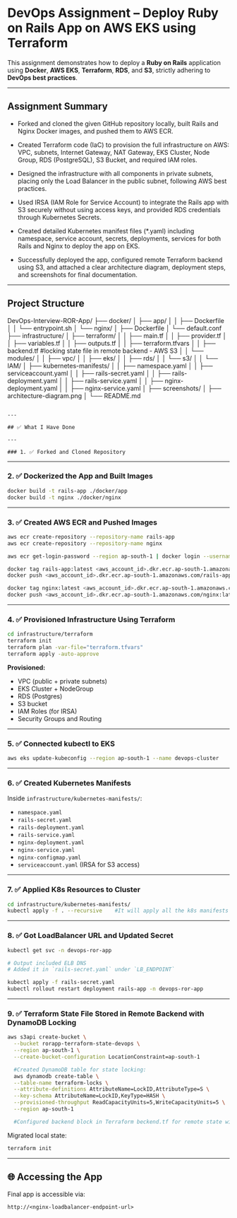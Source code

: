 #  DevOps Assignment – Deploy Ruby on Rails App on AWS EKS using Terraform

This assignment demonstrates how to deploy a **Ruby on Rails** application using **Docker**, **AWS EKS**, **Terraform**, **RDS**, and **S3**, strictly adhering to **DevOps best practices**.

---

##  Assignment Summary

- Forked and cloned the given GitHub repository locally, built Rails and Nginx Docker images, and pushed them to AWS ECR.

- Created Terraform code (IaC) to provision the full infrastructure on AWS: VPC, subnets, Internet Gateway, NAT Gateway, EKS Cluster, Node Group, RDS (PostgreSQL), S3 Bucket, and required IAM roles.

- Designed the infrastructure with all components in private subnets, placing only the Load Balancer in the public subnet, following AWS best practices.

- Used IRSA (IAM Role for Service Account) to integrate the Rails app with S3 securely without using access keys, and provided RDS credentials through Kubernetes Secrets.

- Created detailed Kubernetes manifest files (*.yaml) including namespace, service account, secrets, deployments, services for both Rails and Nginx to deploy the app on EKS.

- Successfully deployed the app, configured remote Terraform backend using S3, and attached a clear architecture diagram, deployment steps, and screenshots for final documentation.

---

##  Project Structure

DevOps-Interview-ROR-App/
├── docker/
│   ├── app/
│   │   ├── Dockerfile
│   │   └── entrypoint.sh
│   └── nginx/
│       ├── Dockerfile
│       └── default.conf
├── infrastructure/
│   ├── terraform/
│   │   ├── main.tf
│   │   ├── provider.tf
│   │   ├── variables.tf
│   │   ├── outputs.tf
│   │   ├── terraform.tfvars
│   │   ├── backend.tf          #locking state file in remote backend - AWS S3
│   │   └── modules/
│   │       ├── vpc/
│   │       ├── eks/
│   │       ├── rds/
│   │       └── s3/
│   │       └── IAM/
│   ├── kubernetes-manifests/
│   │   ├── namespace.yaml
│   │   ├── serviceaccount.yaml
│   │   ├── rails-secret.yaml
│   │   ├── rails-deployment.yaml
│   │   ├── rails-service.yaml
│   │   ├── nginx-deployment.yaml
│   │   ├── nginx-service.yaml
│   ├── screenshots/
│   ├── architecture-diagram.png
│   └── README.md

```

---

## ✅ What I Have Done

---

### 1. ✅ Forked and Cloned Repository

```

---

### 2. ✅ Dockerized the App and Built Images

```bash
docker build -t rails-app ./docker/app
docker build -t nginx ./docker/nginx
```

---

### 3. ✅ Created AWS ECR and Pushed Images

```bash
aws ecr create-repository --repository-name rails-app
aws ecr create-repository --repository-name nginx

aws ecr get-login-password --region ap-south-1 | docker login --username AWS --password-stdin <aws_account_id>.dkr.ecr.ap-south-1.amazonaws.com

docker tag rails-app:latest <aws_account_id>.dkr.ecr.ap-south-1.amazonaws.com/rails-app:latest
docker push <aws_account_id>.dkr.ecr.ap-south-1.amazonaws.com/rails-app:latest

docker tag nginx:latest <aws_account_id>.dkr.ecr.ap-south-1.amazonaws.com/nginx:latest
docker push <aws_account_id>.dkr.ecr.ap-south-1.amazonaws.com/nginx:latest
```

---

### 4. ✅ Provisioned Infrastructure Using Terraform

```bash
cd infrastructure/terraform
terraform init
terraform plan -var-file="terraform.tfvars"
terraform apply -auto-approve
```

**Provisioned:**
- VPC (public + private subnets)
- EKS Cluster + NodeGroup
- RDS (Postgres)
- S3 bucket
- IAM Roles (for IRSA)
- Security Groups and Routing

---

### 5. ✅ Connected kubectl to EKS

```bash
aws eks update-kubeconfig --region ap-south-1 --name devops-cluster
```

---

### 6. ✅ Created Kubernetes Manifests

Inside `infrastructure/kubernetes-manifests/`:

- `namespace.yaml`
- `rails-secret.yaml`
- `rails-deployment.yaml`
- `rails-service.yaml`
- `nginx-deployment.yaml`
- `nginx-service.yaml`
- `nginx-configmap.yaml`
- `serviceaccount.yaml` (IRSA for S3 access)

---

### 7. ✅ Applied K8s Resources to Cluster

```bash
cd infrastructure/kubernetes-manifests/
kubectl apply -f . --recursive    #It will apply all the k8s manifests
```

---

### 8. ✅ Got LoadBalancer URL and Updated Secret

```bash
kubectl get svc -n devops-ror-app

# Output included ELB DNS
# Added it in `rails-secret.yaml` under `LB_ENDPOINT`
```

```bash
kubectl apply -f rails-secret.yaml
kubectl rollout restart deployment rails-app -n devops-ror-app  
```

---

### 9. ✅ Terraform State File Stored in Remote Backend with DynamoDB Locking

```bash
aws s3api create-bucket \
  --bucket rorapp-terraform-state-devops \
  --region ap-south-1 \
  --create-bucket-configuration LocationConstraint=ap-south-1

  #Created DynamoDB table for state locking:
  aws dynamodb create-table \
  --table-name terraform-locks \
  --attribute-definitions AttributeName=LockID,AttributeType=S \
  --key-schema AttributeName=LockID,KeyType=HASH \
  --provisioned-throughput ReadCapacityUnits=5,WriteCapacityUnits=5 \
  --region ap-south-1

  #Configured backend block in Terraform beckend.tf for remote state with locking

```
Migrated local state:
```bash
terraform init

```
---

## 🌐 Accessing the App

Final app is accessible via:
``` 
http://<nginx-loadbalancer-endpoint-url>
```